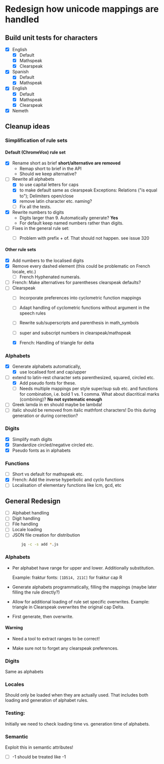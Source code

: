 # Redesign how unicode mappings are handled

## Build unit tests for characters

- [x] English 
  - [x] Default
  - [x] Mathspeak
  - [x] Clearspeak
- [x] Spanish
  - [x] Default
  - [x] Mathspeak
- [x] English 
  - [x] Default
  - [x] Mathspeak
  - [x] Clearspeak
- [x] Nemeth

 ## Cleanup ideas

 ### Simplification of rule sets

 #### Default (ChromeVox) rule set

- [x] Rename short as brief __short/alternative are removed__
    * Remap short to brief in the API
    * Should we keep alternative?
- [ ] Rewrite all alphabets 
    - [x] to use capital letters for caps
    - [x] to make default same as clearspeak
      Exceptions: Relations ("is equal to"); Delimiters open/close
    - [x] remove latin character etc. naming?
    - [ ] Fix all the tests.
- [x] Rewrite numbers to digits 
    * Digits larger than 9. Automatically generate? __Yes__
    * For default keep named numbers rather than digits.
- [ ] Fixes in the general rule set:
    - [ ] Problem with prefix + of. That should not happen. see issue 320


#### Other rule sets

- [x] Add numbers to the localised digits
- [x] Remove every dashed element (this could be problematic on French locale, etc.)
    - [ ] French Hyphenated numerals.
- [ ] French: Make alternatives for parentheses clearspeak defaults?
- [ ] Clearspeak
    - [ ] Incorporate preferences into cyclometric function mappings
    - [ ] Adapt handling of cyclometric functions without argument in the speech rules
    - [ ] Rewrite sub/superscripts and parenthesis in math_symbols
    - [ ] super and subscript numbers in clearspeak/mathspeak
    - [x] French: Handling of triangle for delta



### Alphabets

- [x] Generate alphabets automatically,
    - [x] use localised font and cap/upper
- [ ] extend to latin-rest character sets parenthesized, squared, circled etc.
    - [X] Add pseudo fonts for these.
    - [ ] Needs multiple mappings per style super/sup sub etc. and functions for
      combination, i.e. bold 1 vs. 1 comma.
    What about diacritical marks (combining)? __No not systematic enough__
- [ ] Greek lamda in en should maybe be lambda!
- [ ] italic should be removed from italic mathfont characters!
    Do this during generation or during correction?

### Digits

- [x] Simplify math digits
- [x] Standardize circled/negative circled etc.
- [x] Pseudo fonts as in alphabets

### Functions

- [ ] Short vs default for mathspeak etc.
- [x] French: Add the inverse hyperbolic and cyclo functions
- [ ] Localisation of elementary functions like lcm, gcd, etc

## General Redesign

- [ ] Alphabet handling
- [ ] Digit handling
- [ ] File handling
- [ ] Locale loading
- [ ] JSON file creation for distribution
    ```bash
        jq -c -s add *.js
    ```

### Alphabets

* Per alphabet have range for upper and lower.  Additionally substitution. 

    Example: fraktur fonts: `[1D514, 211C]` for fraktur cap R
    
* Generate alphabets programmatically, filling the mappings 
  (maybe later filling the rule directly?)

* Allow for additional loading of rule set specific overwrites.
  Example: triangle in Clearspeak overwrites the original cap Delta.

* First generate, then overwrite.

#### Warning

* Need a tool to extract ranges to be correct!

* Make sure not to forget any clearspeak preferences.

### Digits

Same as alphabets


### Locales

Should only be loaded when they are actually used. 
That includes both loading and generation of alphabet rules.


### Testing:

Initially we need to check loading time vs. generation time of alphabets.


### Semantic 

Exploit this in semantic attributes!

- [ ] <mn>-1</mn> should be treated like <mo>-</mo><mn>1</mn>
